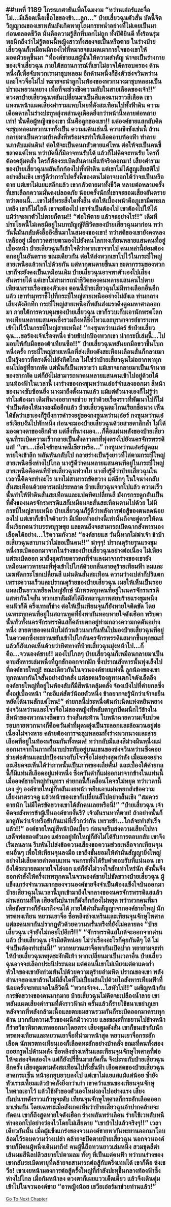 ##บทที่ 1189 โกรธเกศาชันเพื่อโฉมงาม
“หว่านเอ๋อร์และจื่อโม่...มีเลือดเนื้อเชื้อไขของข้า...ลูก...” ป๋ายเสี่ยวฉุนตัวสั่น บัดนี้จิตวิญญาณของเขาพลันบังเกิดพายุโถมกระหน่ำอย่างที่ไม่เคยเป็นมาก่อนตลอดชีวิต
นั่นคือความรู้สึกที่บอกไม่ถูก ทั้งปิติยินดี ทั้งร้อนรุ่ม พอนึกถึงว่าไม่รู้ตอนนี้หญิงสาวทั้งสองจะเป็นหรือตาย ในร่างป๋ายเสี่ยวฉุนก็เหมือนมีกองไฟที่หมายจะแผดเผากายใจของเขาให้มอดม้วยคุขึ้นมา
“ที่องค์ชายแสผู้นั้นให้ความสำคัญ น่าจะเป็นร่างกายของเจ้าเสี่ยวฉุน ภายใต้สถานการณ์ที่เขาไม่อาจได้ครอบครอง ด้านหนึ่งก็เพื่อจับพวกเรามาชุบหลอม อีกด้านหนึ่งก็ชิงตัวซ่งจวินหว่านและโจวจื่อโม่ไป หมายจะนำลูกในท้องของพวกนางมาชุบหลอมเป็นปราณหยวนหยาง เพื่อที่จะช่วงชิงความลับในสายเลือดของเจ้า!!”
ดวงตาป๋ายเสี่ยวฉุนพลันเปลี่ยนมาเป็นสีแดงฉานราวสีเลือด เขาแหงนหน้าแผดเสียงคำรามแหบโหยที่ดังสะเทือนไปทั้งฟ้าดิน ความเดือดดาลในร่างปะทุพลุ่งพล่านดุเดือดยิ่งกว่าหน้านี้หลายต่อหลายเท่า!
นั่นคือผู้หญิงของเขา นั่นคือลูกของเขา!!
แต่องค์ชายแสกลับคิดจะชุบหลอมพวกนางทั้งเป็น ความแค้นเช่นนี้ ความชิงชังเช่นนี้ ล้วนกลายมาเป็นความบ้าคลั่งที่พร้อมจะทำให้เลือดอาบท้องฟ้า ทำลายนภาดับแผ่นดิน!
ต่อให้จะเป็นคนกลัวตายแค่ไหน ต่อให้จะเป็นคนขี้ขลาดแค่ไหน ทว่าบัดนี้ก็มิอาจทนรับได้ แล้วก็ไม่คิดจะทนรับ ใครก็ต้องคลุ้มคลั่ง ใครก็ต้องระเบิดสันดานที่แท้จริงออกมา!
เสียงคำรามของป๋ายเสี่ยวฉุนพลันกึกก้องไปทั้งฟ้าดิน แต่เขาไม่ได้สูญเสียสติไปอย่างสิ้นเชิง เขารู้ดีว่าการไปครั้งนี้ของตนไม่อาจบอกได้ว่าจะเป็นหรือตาย แต่เขาไม่แยแสอีกแล้ว เขากลัวตายมาทั้งชีวิต หลายต่อหลายครั้งที่เขาเลือกความมั่นคงปลอดภัย น้อยครั้งนักที่เขาจะยอมเสี่ยงอันตราย
ทว่าตอนนี้...เขาไม่ยี่หระสิ่งใดทั้งสิ้น ต่อให้เบื้องหน้าคือภูเขามีดทะเลเพลิง เขาก็ไม่ใยดี เขาจะต้องไป เขาจำเป็นต้องไป เขาต้องไปให้ได้ แม้ว่าจะพาตัวไปตายก็ตาม!!
“ต่อให้ตาย แล้วจะอย่างไร!!” เดิมทีประโยคนี้ไม่เคยมีอยู่ในบทบัญญัติชีวิตของป๋ายเสี่ยวฉุนมาก่อน ทว่าวันนี้มันกลับดังอื้ออึงขึ้นมาในสมองของเขา!
ทว่าสติของเขายังคงหลงเหลืออยู่ เมื่อกวาดสายตามองไปยังคนโลกทงเทียนหลายแสนคนที่อยู่เบื้องหน้า ป๋ายเสี่ยวฉุนก็เข้าใจดีว่าหากเขาจากไป คนเหล่านี้ย่อมต้องตกอยู่ในอันตราย ขณะเดียวกัน ต่อให้ส่งพวกเขาไปไว้ในกระบี่ใหญ่สายเหนือแล้วพาไปด้วยกัน แต่หากตนตายขึ้นมา ชะตากรรมของพวกเขาก็จะยังคงเป็นเหมือนเดิม ป๋ายเสี่ยวฉุนอาจพาตัวเองไปเสี่ยงอันตรายได้ แต่เขาไม่สามารถนำชีวิตของคนหลายแสนคนไปตายเพียงเพราะเรื่องของตัวเอง
ตอนนี้ป๋ายเสี่ยวฉุนไม่มีทางเลือกอื่นอีกแล้ว เขาทำมุทราชี้ไปที่กระบี่ใหญ่สายเหนืออย่างไม่ลังเล ท่ามกลางเสียงดังอึกทึก กระบี่ใหญ่สายเหนือก็พลันส่งแรงดึงดูดมหาศาลออกมา ภายใต้การควบคุมของป๋ายเสี่ยวฉุน เขาก็รวบเก็บเอานักพรตโลกทงเทียนหลายแสนคนซึ่งรวมถึงหลี่ชิงโหวและบุรพาจารย์ธาราเทพเข้าไปไว้ในกระบี่ใหญ่สายเหนือ!
“กงซุนหว่านเอ๋อร์ ข้าป๋ายเสี่ยวฉุน...ขอร้องเจ้าเรื่องหนึ่ง ช่วยข้าปกป้องพวกเขา นำกระบี่เล่มนี้...ไปมอบให้กับมือของต้าเทียนซือ!!” ป๋ายเสี่ยวฉุนพลันยกมือขวาขึ้นโบกหนึ่งครั้ง กระบี่ใหญ่สายเหนือที่ส่งเสียงดังสะเทือนเลือนลั่นก็กลายมาเป็นรุ้งยาวที่ตรงดิ่งไปยังทิศไกล ไม่ใช่ว่าป๋ายเสี่ยวฉุนไม่อยากพาทุกคนไปอยู่ที่ซากพัด แต่นั่นก็เป็นเพราะว่า แม้เขาจะกลายมาเป็นเจ้านายของซากพัด แต่ก็ยังไม่สามารถพาคนหลายแสนคนเข้าไปอยู่ด้วยได้
บนท้องฟ้าในเวลานี้ เงาร่างของกงซุนหว่านเอ๋อร์จำแลงออกมา สีหน้าของนางซับซ้อนยิ่ง นางมาถึงตั้งนานแล้ว แม้แต่ตัวนางเองก็ไม่รู้ว่าทำไมต้องมา เดิมทีนางอยากจะช่วย ทว่าด้วยเรื่องราวที่พัฒนาไปก็ไม่จำเป็นต้องให้นางลงมืออีกแล้ว
ป๋ายเสี่ยวฉุนตะโกนเรียกชื่อนาง เห็นได้ชัดว่าเขาเองก็รู้ถึงการดำรงอยู่ของกงซุนหว่านเอ๋อร์ กงซุนหว่านเอ๋อร์เงียบงันไปพักหนึ่ง ก่อนจะมองป๋ายเสี่ยวฉุนด้วยสายตาลึกล้ำ ไม่ได้มองดวงตาของอีกฝ่าย แต่สิ่งที่นางมอง...ก็คือแผ่นหลังของป๋ายเสี่ยวฉุนที่ระเบิดความเร็วกลายเป็นดั่งดาวตกที่พุ่งตรงไปยังนครจักรพรรดิแส!
“เขา...เชื่อใจข้าขนาดนี้เชียวหรือ...” กงซุนหว่านเอ๋อร์สูดลมหายใจเข้าลึก พลันหันกลับไป กลายร่างเป็นรุ้งยาวที่ไล่ตามกระบี่ใหญ่สายเหนือซึ่งห่างไปไกล นางรู้ดีว่าคนหลายแสนคนที่อยู่ในกระบี่ใหญ่สายเหนือคือคนที่ป๋ายเสี่ยวฉุนห่วงใย นางยิ่งรู้ดีว่าป๋ายเสี่ยวฉุนในเวลานี้คิดจะทำอะไร นางไม่สามารถขัดขวาง แต่ลึกๆ ในใจนางกลับสั่นสะเทือนด้วยอารมณ์ประหลาด
ป๋ายเสี่ยวฉุนจากไปแล้ว ความเร็วนั้นทำให้ฟ้าดินสั่นสะเทือนและแปดทิศเปลี่ยนสี มังกรกระดูกอันเป็นที่ตั้งของนครจักรพรรดิแสก็เหมือนจะสั่นสะเทือนตามไปด้วย
ไม่มีกระบี่ใหญ่สายเหนือ ป๋ายเสี่ยวฉุนก็รู้ดีว่าพลังการต่อสู้ของตนลดน้อยลงไป แต่เขาก็เข้าใจด้วยว่า มีเพียงทำอย่างนี้เท่านั้นถึงจะคู่ควรให้คนอื่นเรียกตนว่าบรรพบุรุษขุย และตนถึงจะสามารถเปิดฉากสังหารนองเลือดได้อย่าง...ไร้ความกังวล!
“องค์ชายแส วันนี้หากไม่ฆ่าเจ้า ข้าป๋ายเสี่ยวฉุนสาบานว่าไม่ขอเป็นคน!!”
ฆ่าๆๆ! ปราณดุร้ายรุนแรงขุมหนึ่งระเบิดออกมาจากในร่างของป๋ายเสี่ยวฉุนอย่างต่อเนื่อง ไม่เพียงแต่ระเบิดออก มาถึงสุดท้ายดาวตกที่จำแลงมาจากร่างของเขายังเหมือนดาวหายนะที่พุ่งเข้าไปใกล้ด้วยกลิ่นอายดุร้ายเทียมฟ้า
ลมและเมฆพัดกระโชกเปลี่ยนสี แผ่นดินสั่นสะเทือน ความว่างเปล่าก็ปริแตกเพราะความเร็วและปราณดุร้ายของป๋ายเสี่ยวฉุน เผยให้เห็นเป็นรอยแผลเป็นยาวเหยียดใหญ่ยักษ์ นักพรตทุกคนที่อยู่ในนครจักรพรรดิแสพากันใจสั่น พวกเขาสัมผัสได้ถึงพลานุภาพสยบร้ายแรงขุมหนึ่ง
คนฟ้าก็ดี ครึ่งเทพก็ช่าง ต่อให้เป็นเทียนจุนก็ยังหายใจติดขัด โดยเฉพาะทุกคนที่อยู่ในสถานทูตที่ยิ่งพากันหอบหายใจดังเฮือก
พริบตานั้นทั่วทั้งนครจักรพรรดิแสก็คล้ายตกอยู่ท่ามกลางความกดดันอย่างหนึ่ง สายตาของคนนับไม่ถ้วนล้วนพากันหันไปมองป๋ายเสี่ยวฉุนที่อยู่ในดาวตกซึ่งทะยานขยับเข้าไปใกล้นครจักรพรรดิแสมากขึ้นทุกขณะ!
แล้วก็สังเกตเห็นด้วยว่าทิศทางที่ป๋ายเสี่ยวฉุนมุ่งหน้าไป...ก็คือ...จวนองค์ชาย!!
มองไปไกลๆ ป๋ายเสี่ยวฉุนก็เหมือนกลายมาเป็นดาบสังหารเล่มหนึ่งที่ถูกชักออกจากฝัก ซึ่งปราณสังหารนั้นพุ่งเล็งไปที่องค์ชายใหญ่!
ขณะเดียวกันในจวนองค์ชายแห่งนี้ ลูกน้องของเขาทุกคนพากันใจสั่นอย่างบ้าคลั่ง แต่ละคนร้องอุทานตกใจดังเอ็ดอึง องค์ชายใหญ่ที่อยู่ในห้องลับก็มีสีหน้าคลุ้มคลั่ง จ้องเป๋งไปที่ค่ายกลซึ่งตั้งอยู่เบื้องหน้า
“กะอีแค่สัตว์น้อยตัวหนึ่ง ข้าอยากจะรู้นักว่าเจ้าจะยืนหยัดได้นานสักแค่ไหน!”
ค่ายกลนี้ประหนึ่งต้นกำเนิดแห่งหยินหยาง ซ่งจวินหว่านและโจวจือโม่สองหญิงที่หลับตาถูกปิดผนึกไว้ข้างใน สีหน้าของพวกนางซีดขาว ร่างสั่นสะท้าน ใบหน้าฉายความเจ็บปวด รอบกายพวกนางก็คือควันดำที่ผุดพลุ่งเป็นระลอกและล้อมวนอยู่ต่อเนื่องไม่จางหาย คล้ายต้องการจะชุบหลอมทั้งร่างพวกนางและสายเลือดที่อยู่ในท้องพร้อมกันทั้งหมด!
ทว่ากลับมีแสงสีม่วงผืนหนึ่งแผ่ออกมาจากในภาพที่นาบประทับอยู่บนแขนของซ่งจวินหว่านซึ่งคอยช่วยต่อต้านและปกป้องนางกับโจวจื่อโม่อย่างสุดกำลัง เมื่อมองอย่างละเอียดจะเห็นได้ว่าภาพนั้นเป็นภาพของเถี่ยตั้น!
และเบื้องใต้ค่ายกลนี้ก็มีแท่นสีเลือดอยู่แห่งหนึ่ง ซึ่งควันดำก็แผ่ออกมาจากข้างในแท่นนี้
เมื่อองค์ชายใหญ่ทำมุทรา ค่ายกลนี้ก็เคลื่อนโคจรไม่หยุด ทว่าเวลานี้เอง จู่ๆ องค์ชายใหญ่ก็พลันเงยหน้า หยิบเอาแผ่นหยกส่งข้อความเสียงมาตรวจดู แล้วหน้าของเขาก็เปลี่ยนสีไปอย่างสิ้นเชิง
“สมควรตายนัก ไม่มีใครขัดขวางเขาได้สักคนเลยหรือนี่!”
“ป๋ายเสี่ยวฉุน เจ้าคิดจะสังหารข้าผู้เป็นองค์ชายงั้นรึ? เจ้ามันรนหาที่ตาย! ถ้าอย่างนั้นก็มาดูกันว่าเจ้าหรือข้ากันแน่ที่เร็วกว่ากัน เพราะข้า...ใกล้จะทำสำเร็จแล้ว!!” องค์ชายใหญ่สีหน้าบิดเบี้ยว ก่อนจะรีบส่งความเสียงไปหาเสด็จพ่อของตัวเอง แต่รออยู่พักใหญ่ก็ยังไม่ได้รับการตอบกลับ เขาจึงเริ่มลนลาน รีบหันไปส่งข้อความเสียงขอความช่วยเหลือจากเทียนจุนคนอื่นๆ
เพื่อให้เทียนจุนลงมือ เขาถึงขั้นยอมให้คำมั่นสัญญายิ่งใหญ่อย่างไม่เสียดายค่าตอบแทน จนกระทั่งได้รับคำตอบรับที่แน่นอน เขาถึงได้ระบายลมหายใจโล่งอก แต่ก็ยังไม่วางใจสักเท่าไหร่นัก ดังนั้นจึงออกคำสั่งให้ครึ่งเทพทุกคนในจวนองค์ชายไปขัดขวางป๋ายเสี่ยวฉุน
ผู้แข็งแกร่งจำนวนมากของจวนองค์ชายจึงจำเป็นต้องแข็งใจบินออกมา ป๋ายเสี่ยวฉุนในเวลานี้บุกเข้ามาถึงใจกลางของนครจักรพรรดิแสแล้ว ผ่านสถานที่ใด เสียงกัมปนาทก็ดังกึกก้องไม่หยุด
ทว่าพวกคนที่มาเพื่อขัดขวางก็ยังมาถึงจนได้ ภายใต้คำมั่นสัญญาจากองค์ชายใหญ่ นักพรตทงเทียน หยวนเยาจื่อ ซื่อหลิงซ่างเหรินและเทียนจุนจักษุไพศาล แต่ละคนพากันปรากฏตัวด้วยความพรั่นพรึงที่ยังไม่คลายลง
“ป๋ายเสี่ยวฉุน เจ้ายังไม่ถอยไปอีกรึ!!”
“จักรพรรดิแสใกล้จะออกจากด่านแล้ว ป๋ายเสี่ยวฉุน เจ้ามีสติหน่อย ไม่ว่าเรื่องอะไรก็คุยกันดีๆ ได้ ไม่จำเป็นต้องทำเช่นนี้!” พวกหยวนเยาจื่อพากันเปิดปาก พยายามจะทำให้ป๋ายเสี่ยวฉุนหยุดชะงักฝีเท้า
หากเปลี่ยนมาเป็นเวลาอื่น ป๋ายเสี่ยวฉุนอาจจะเลือกประนีประนอม แต่ตอนนี้เขาไม่เพียงแต่ตาแดงก่ำ หัวใจของเขายังท่วมท้นไปด้วยความดุร้ายอำมหิต ปราณของเขา พลังอำนาจของเขาล้วนไม่มีสิ่งใดที่ไม่เปี่ยมล้นไปด้วยไอสังหารเทียมฟ้าที่น้อยครั้งจะพบเจอในชีวิตนี้
“พวกเจ้าจง...ไสหัวไป!!” เผชิญหน้ากับการขัดขวางของคนมากมาย ป๋ายเสี่ยวฉุนไม่คิดจะเปลืองน้ำลาย เขาพลันแผดเสียงคำรามที่ดังราวฟ้าผ่า ครั้นแล้วก็ร่ายใช้ชนาเขย่าภูเขา หลังจากที่พลังกล้ามเนื้อและตบะผสานรวมกันก็ระเบิดออกมาครบทุกด้าน บวกกับความเร็วของผนึกมิวางวาย และขณะที่ทะยานไปข้างหน้าก็ร่ายวิชาพิฆาตเทพออกมาโดยตรง
เสียงตูมดังลั่น เขาก็ชนเข้ากับนักพรตทงเทียนและหยวนเยาจื่อที่นำมาหน้าสุด หยวนเยาจื่อกระอักเลือด นักพรตทงเทียนเองก็เลือดทะลักอย่างบ้าคลั่ง ขณะที่คนทั้งสองถอยกรูดไปด้านหลัง ซื่อหลิงซ่างเหรินและเทียนจุนจักษุไพศาลที่ต่อให้จะสองจิตสองใจ แต่ก็ยังปรี่ขึ้นมาสกัดกั้น จึงปะทะกับป๋ายเสี่ยวฉุนอีกครั้ง
เสียงตูมตามดังสะเทือนไปทั้งชั้นฟ้า เลือดสดของป๋ายเสี่ยวฉุนสาดกระเซ็น หน้าอกยุบยวบลงไป แต่เขาไม่แยแสแม้แต่น้อย ซ้ำยังหัวเราะเหี้ยมแล้วบ้าคลั่งยิ่งกว่าเก่า เขาคว้าแขนของเทียนจุนจักษุไพศาลเอาไว้ แล้วใช้หัวของตัวเองโหม่งลงไปอย่างแรง
เสียงกัมปนาทดังราวแก้วหูจะดับ เทียนจุนจักษุไพศาลก็กระอักเลือดออกมาเช่นกัน โดยเฉพาะเมื่อสังเกตเห็นว่าป๋ายเสี่ยวฉุนอ้าปากคล้ายจะกัดตน เขาก็ถึงสูดหายใจดังเฮือก ร่างพลันพร่าเลือน ร่ายใช้เวทลับหนีห่างออกไปอย่างว่องไวโดยไม่เสียดาย
“เขาบ้าไปแล้วจริงๆ!!”
เวลาเดียวกันนั้น เมื่อผู้แข็งแกร่งของจวนองค์ชายพากันทะยานออกมาโอบล้อมไว้รอบความว่างเปล่า คล้ายจะปิดตายป๋ายเสี่ยวฉุน นอกจวนองค์ชายก็มีคนผู้หนึ่งเดินมาถึง!
คนผู้นี้ถือทวนยาวเล่มหนึ่ง สวมชุดสีดำ เส้นผมสีนิลปลิวสยายไปตามลม ทั้งๆ ที่เป็นแค่คนฟ้า ทว่าบนร่างของเขากลับระเบิดพายุที่คล้ายจะสามารถต่อสู้กับครึ่งเทพได้
เขาก็คือ ซ่งเชวีย!
เขาเงยหน้ามองการต่อสู้ครั้งใหญ่ที่กำลังปะทุขึ้นกลางท้องฟ้าซึ่งห่างไปไกล เมื่อก้มหน้าลง ดวงตาก็เผยแววเด็ดเดี่ยว แล้วจึงเดินดุ่มเข้าไปในจวนองค์ชาย
“อาหญิงน้อย เชวียเอ๋อร์มาช่วยท่านแล้ว!”
------


[Go To Next Chapter]( ./163.md)